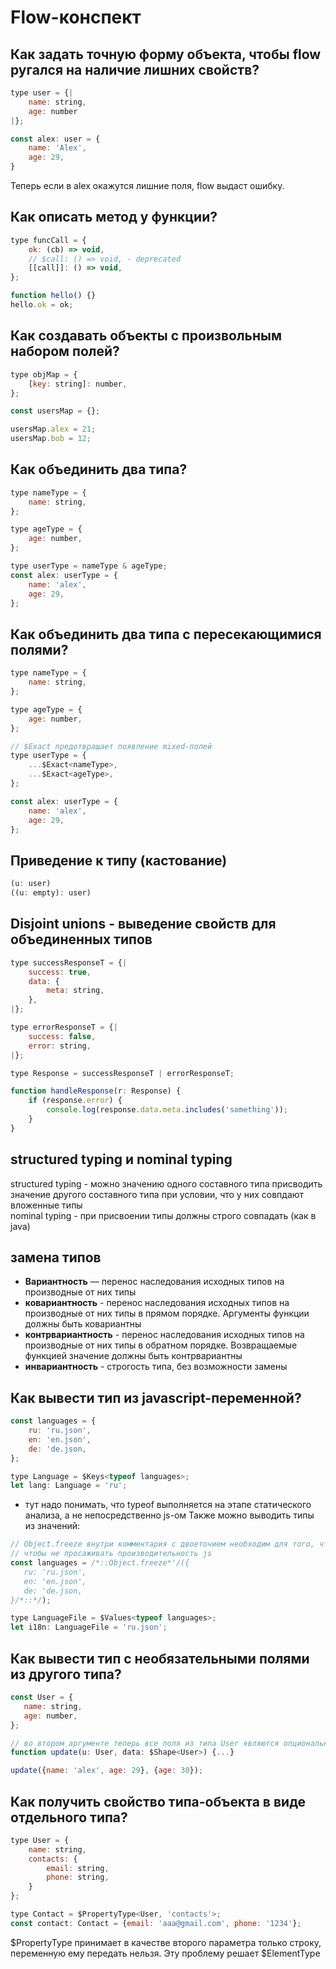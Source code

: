 # Flow-конспект

## Как задать точную форму объекта, чтобы flow ругался на наличие лишних свойств?
```javascript
type user = {|
	name: string,
	age: number
|};

const alex: user = {
	name: 'Alex',
	age: 29,
}
```
Теперь если в alex окажутся лишние поля, flow выдаст ошибку.

## Как описать метод у функции?
```javascript
type funcCall = {
	ok: (cb) => void,
	// $call: () => void, - deprecated
	[[call]]: () => void,
};

function hello() {}
hello.ok = ok;
```

## Как создавать объекты с произвольным набором полей?
```javascript
type objMap = {
	[key: string]: number,
};

const usersMap = {};

usersMap.alex = 21;
usersMap.bob = 12;
```

## Как объединить два типа?
```javascript
type nameType = {
	name: string,
};

type ageType = {
	age: number,
};

type userType = nameType & ageType;
const alex: userType = {
	name: 'alex',
	age: 29,
};
```

## Как объединить два типа с пересекающимися полями?
```javascript
type nameType = {
	name: string,
};

type ageType = {
	age: number,
};

// $Exact предотвращает появление mixed-полей
type userType = {
	...$Exact<nameType>,
	...$Exact<ageType>,
};

const alex: userType = {
	name: 'alex',
	age: 29,
};
```

## Приведение к типу (кастование)
```javascript
(u: user)
((u: empty): user)
```


## Disjoint unions - выведение свойств для объединенных типов
```javascript
type successResponseT = {|
	success: true,
	data: {
		meta: string,
	},
|};

type errorResponseT = {|
	success: false,
	error: string,
|};

type Response = successResponseT | errorResponseT;

function handleResponse(r: Response) {
	if (response.error) {
		console.log(response.data.meta.includes('something'));
	}
}
```

## structured typing и nominal typing
structured typing - можно значению одного составного типа присводить значение другого составного типа при
условии, что у них совпдают вложенные типы  
nominal typing - при присвоении типы должны строго совпадать (как в java)  


## замена типов
 - **Вариантность** — перенос наследования исходных типов на производные от них типы  
 - **ковариантность** - перенос наследования исходных типов на производные от них типы в прямом порядке. Аргументы функции должны быть ковариантны  
 - **контрвариантность** - перенос наследования исходных типов на производные от них типы в обратном порядке. Возвращаемые функцией значение должны быть контрвариантны  
 - **инвариантность** - строгость типа, без возможности замены  


##  Как вывести тип из javascript-переменной?
```javascript
const languages = {
	ru: 'ru.json',
	en: 'en.json',
	de: 'de.json,
};

type Language = $Keys<typeof languages>;
let lang: Language = 'ru';
```
 - тут надо понимать, что typeof выполняется на этапе статического анализа, а не непосредственно js-ом
 Также можно выводить типы из значений:
 ```javascript
 // Object.freeze внутри комментария с двоеточием необходим для того, чтобы freeze происходил на этапе стат анализа
 // чтобы не просаживать производительность js
 const languages = /*::Object.freeze*'/({
	ru: 'ru.json',
	en: 'en.json',
	de: 'de.json,
}/*::*/);

type LanguageFile = $Values<typeof languages>;
let i18n: LanguageFile = 'ru.json';
 ```
 
 ## Как вывести тип с необязательными полями из другого типа?
 ```javascript
 const User = {
 	name: string,
	age: number,
 };
 
 // во втором аргументе теперь все поля из типа User являются опциональными
 function update(u: User, data: $Shape<User>) {...}
 
 update({name: 'alex', age: 29}, {age: 30});
 ```
 
 ## Как получить свойство типа-объекта в виде отдельного типа?
```javascript
type User = {
	name: string,
	contacts: {
		email: string,
		phone: string,
	}
};

type Contact = $PropertyType<User, 'contacts'>;
const contact: Contact = {email: 'aaa@gmail.com', phone: '1234'};
```
$PropertyType принимает в качестве второго параметра только строку, переменную ему передать нельзя.
Эту проблему решает $ElementType


